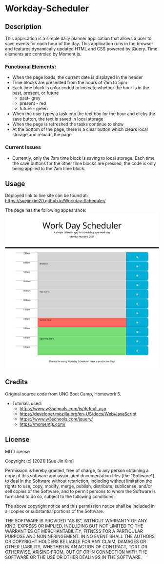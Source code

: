 # Workday-Scheduler

## Description
This application is a simple daily planner application that allows a user to save events for each hour of the day. This application runs in the browser and features dynamically updated HTML and CSS powered by jQuery. Time elements are controled by Moment.js.

### Functional Elements:
* When the page loads, the current date is displayed in the header
* Time blocks are presented from the hours of 7am to 5pm
* Each time block is color coded to indicate whether the hour is in the past, present, or future
    * past- grey
    * present - red
    * future - green
* When the user types a task into the text box for the hour and clicks the save button, the text is saved in local storage
* When the page is refreshed the tasks continue to show
* At the bottom of the page, there is a clear button which clears local storage and reloads the page

### Current Issues
* Currently, only the 7am time block is saving to local storage. Each time the save buttons for the other time blocks are pressed, the code is only being applied to the 7am time block.


## Usage
Deployed link to live site can be found at: https://suejinkim20.github.io/Workday-Scheduler/

The page has the following appearance:
![Screenshot 1](./assets/images/screenshot1.png)

## Credits

Original source code from UNC Boot Camp, Homework 5.

* Tutorials used:
    * https://www.w3schools.com/js/default.asp
    * https://developer.mozilla.org/en-US/docs/Web/JavaScript
    * https://www.w3schools.com/jquery/
    * https://momentjs.com/


## License

MIT License

Copyright (c) [2021] [Sue Jin Kim]

Permission is hereby granted, free of charge, to any person obtaining a copy of this software and associated documentation files (the "Software"), to deal in the Software without restriction, including without limitation the rights to use, copy, modify, merge, publish, distribute, sublicense, and/or sell copies of the Software, and to permit persons to whom the Software is furnished to do so, subject to the following conditions:

The above copyright notice and this permission notice shall be included in all copies or substantial portions of the Software.

THE SOFTWARE IS PROVIDED "AS IS", WITHOUT WARRANTY OF ANY KIND, EXPRESS OR IMPLIED, INCLUDING BUT NOT LIMITED TO THE WARRANTIES OF MERCHANTABILITY, FITNESS FOR A PARTICULAR PURPOSE AND NONINFRINGEMENT. IN NO EVENT SHALL THE AUTHORS OR COPYRIGHT HOLDERS BE LIABLE FOR ANY CLAIM, DAMAGES OR OTHER LIABILITY, WHETHER IN AN ACTION OF CONTRACT, TORT OR OTHERWISE, ARISING FROM, OUT OF OR IN CONNECTION WITH THE SOFTWARE OR THE USE OR OTHER DEALINGS IN THE SOFTWARE.